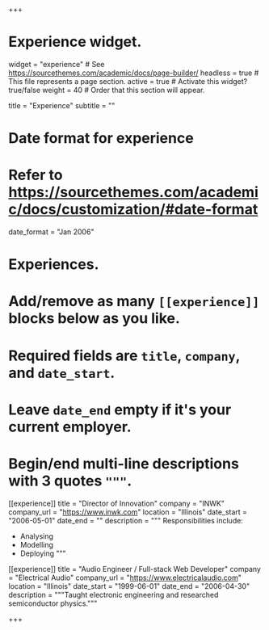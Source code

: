 +++
# Experience widget.
widget = "experience"  # See https://sourcethemes.com/academic/docs/page-builder/
headless = true  # This file represents a page section.
active = true  # Activate this widget? true/false
weight = 40  # Order that this section will appear.

title = "Experience"
subtitle = ""

# Date format for experience
#   Refer to https://sourcethemes.com/academic/docs/customization/#date-format
date_format = "Jan 2006"

# Experiences.
#   Add/remove as many `[[experience]]` blocks below as you like.
#   Required fields are `title`, `company`, and `date_start`.
#   Leave `date_end` empty if it's your current employer.
#   Begin/end multi-line descriptions with 3 quotes `"""`.
[[experience]]
  title = "Director of Innovation"
  company = "INWK"
  company_url = "https://www.inwk.com"
  location = "Illinois"
  date_start = "2006-05-01"
  date_end = ""
  description = """
  Responsibilities include:
  
  * Analysing
  * Modelling
  * Deploying
  """

[[experience]]
  title = "Audio Engineer / Full-stack Web Developer"
  company = "Electrical Audio"
  company_url = "https://www.electricalaudio.com"
  location = "Illinois"
  date_start = "1999-06-01"
  date_end = "2006-04-30"
  description = """Taught electronic engineering and researched semiconductor physics."""

+++
